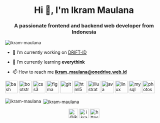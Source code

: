 <h1 align="center">Hi 👋, I'm Ikram Maulana</h1>
<h3 align="center">A passionate frontend and backend web developer from Indonesia</h3>

<p align="left"> <img src="https://komarev.com/ghpvc/?username=ikram-maulana" alt="ikram-maulana" /> </p>

- 🔭 I’m currently working on [DRIFT-ID](https://github.com/DRIFT-ID/drift)

- 🌱 I’m currently learning **everythink**

- 📫 How to reach me **ikram_maulana@onedrive.web.id**

<p align="left"><img src="https://www.vectorlogo.zone/logos/gnu_bash/gnu_bash-icon.svg" alt="bash" width="40" height="40"/> <img src="https://devicons.github.io/devicon/devicon.git/icons/bootstrap/bootstrap-plain.svg" alt="bootstrap" width="40" height="40"/> <img src="https://devicons.github.io/devicon/devicon.git/icons/css3/css3-original-wordmark.svg" alt="css3" width="40" height="40"/> <img src="https://www.vectorlogo.zone/logos/figma/figma-icon.svg" alt="figma" width="40" height="40"/> <img src="https://www.vectorlogo.zone/logos/git-scm/git-scm-icon.svg" alt="git" width="40" height="40"/> <img src="https://devicons.github.io/devicon/devicon.git/icons/html5/html5-original-wordmark.svg" alt="html5" width="40" height="40"/> <img src="https://www.vectorlogo.zone/logos/adobe_illustrator/adobe_illustrator-icon.svg" alt="illustrator" width="40" height="40"/> <img src="https://devicons.github.io/devicon/devicon.git/icons/java/java-original-wordmark.svg" alt="java" width="40" height="40"/> <img src="https://devicons.github.io/devicon/devicon.git/icons/linux/linux-original.svg" alt="linux" width="40" height="40"/> <img src="https://devicons.github.io/devicon/devicon.git/icons/mysql/mysql-original-wordmark.svg" alt="mysql" width="40" height="40"/> <img src="https://devicons.github.io/devicon/devicon.git/icons/photoshop/photoshop-plain.svg" alt="photoshop" width="40" height="40"/></p><p><img align="left" src="https://github-readme-stats.vercel.app/api/top-langs/?username=ikram-maulana&layout=compact&hide=html" alt="ikram-maulana" /></p>

<p>&nbsp;<img align="center" src="https://github-readme-stats.vercel.app/api?username=ikram-maulana&show_icons=true" alt="ikram-maulana" /></p>

<p align="center">
<a href="https://twitter.com/@ikramma55073670" target="blank"><img align="center" src="https://cdn.jsdelivr.net/npm/simple-icons@3.0.1/icons/twitter.svg" alt="@ikramma55073670" height="30" width="30" /></a>
<a href="https://instagram.com/ikram_maulana" target="blank"><img align="center" src="https://cdn.jsdelivr.net/npm/simple-icons@3.0.1/icons/instagram.svg" alt="ikram_maulana" height="30" width="30" /></a>
<a href="https://www.youtube.com/c/https://www.youtube.com/channel/ucz2pbqi3n9opvxhvj1mon1a" target="blank"><img align="center" src="https://cdn.jsdelivr.net/npm/simple-icons@3.0.1/icons/youtube.svg" alt="https://www.youtube.com/channel/ucz2pbqi3n9opvxhvj1mon1a" height="30" width="30" /></a>
</p>
